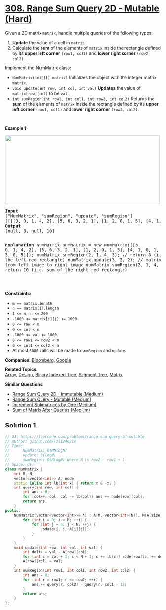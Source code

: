 # [308. Range Sum Query 2D - Mutable (Hard)](https://leetcode.com/problems/range-sum-query-2d-mutable)

<p>Given a 2D matrix <code>matrix</code>, handle multiple queries of the following types:</p>
<ol>
	<li><strong>Update</strong> the value of a cell in <code>matrix</code>.</li>
	<li>Calculate the <strong>sum</strong> of the elements of <code>matrix</code> inside the rectangle defined by its <strong>upper left corner</strong> <code>(row1, col1)</code> and <strong>lower right corner</strong> <code>(row2, col2)</code>.</li>
</ol>
<p>Implement the NumMatrix class:</p>
<ul>
	<li><code>NumMatrix(int[][] matrix)</code> Initializes the object with the integer matrix <code>matrix</code>.</li>
	<li><code>void update(int row, int col, int val)</code> <strong>Updates</strong> the value of <code>matrix[row][col]</code> to be <code>val</code>.</li>
	<li><code>int sumRegion(int row1, int col1, int row2, int col2)</code> Returns the <strong>sum</strong> of the elements of <code>matrix</code> inside the rectangle defined by its <strong>upper left corner</strong> <code>(row1, col1)</code> and <strong>lower right corner</strong> <code>(row2, col2)</code>.</li>
</ul>
<p>&nbsp;</p>
<p><strong class="example">Example 1:</strong></p>
<img alt="" src="https://assets.leetcode.com/uploads/2021/03/14/summut-grid.jpg" style="width: 500px; height: 222px;">
<pre><strong>Input</strong>
["NumMatrix", "sumRegion", "update", "sumRegion"]
[[[[3, 0, 1, 4, 2], [5, 6, 3, 2, 1], [1, 2, 0, 1, 5], [4, 1, 0, 1, 7], [1, 0, 3, 0, 5]]], [2, 1, 4, 3], [3, 2, 2], [2, 1, 4, 3]]
<strong>Output</strong>
[null, 8, null, 10]

<strong>Explanation</strong>
NumMatrix numMatrix = new NumMatrix([[3, 0, 1, 4, 2], [5, 6, 3, 2, 1], [1, 2, 0, 1, 5], [4, 1, 0, 1, 7], [1, 0, 3, 0, 5]]);
numMatrix.sumRegion(2, 1, 4, 3); // return 8 (i.e. sum of the left red rectangle)
numMatrix.update(3, 2, 2);       // matrix changes from left image to right image
numMatrix.sumRegion(2, 1, 4, 3); // return 10 (i.e. sum of the right red rectangle)
</pre>
<p>&nbsp;</p>
<p><strong>Constraints:</strong></p>
<ul>
	<li><code>m == matrix.length</code></li>
	<li><code>n == matrix[i].length</code></li>
	<li><code>1 &lt;= m, n &lt;= 200</code></li>
	<li><code>-1000 &lt;= matrix[i][j] &lt;= 1000</code></li>
	<li><code>0 &lt;= row &lt; m</code></li>
	<li><code>0 &lt;= col &lt; n</code></li>
	<li><code>-1000 &lt;= val &lt;= 1000</code></li>
	<li><code>0 &lt;= row1 &lt;= row2 &lt; m</code></li>
	<li><code>0 &lt;= col1 &lt;= col2 &lt; n</code></li>
	<li>At most <code>5000</code> calls will be made to <code>sumRegion</code> and <code>update</code>.</li>
</ul>

**Companies**:
[Bloomberg](https://leetcode.com/company/bloomberg), [Google](https://leetcode.com/company/google)

**Related Topics**:  
[Array](https://leetcode.com/tag/array/), [Design](https://leetcode.com/tag/design/), [Binary Indexed Tree](https://leetcode.com/tag/binary-indexed-tree/), [Segment Tree](https://leetcode.com/tag/segment-tree/), [Matrix](https://leetcode.com/tag/matrix/)

**Similar Questions**:
* [Range Sum Query 2D - Immutable (Medium)](https://leetcode.com/problems/range-sum-query-2d-immutable/)
* [Range Sum Query - Mutable (Medium)](https://leetcode.com/problems/range-sum-query-mutable/)
* [Increment Submatrices by One (Medium)](https://leetcode.com/problems/increment-submatrices-by-one/)
* [Sum of Matrix After Queries (Medium)](https://leetcode.com/problems/sum-of-matrix-after-queries/)

## Solution 1.

```cpp
// OJ: https://leetcode.com/problems/range-sum-query-2d-mutable
// Author: github.com/lzl124631x
// Time:
//      NumMatrix: O(MNlogN)
//      update: O(logN)
//      sumRegion: O(RlogN) where R is row2 - row1 + 1
// Space: O()
class NumMatrix {
    int M, N;
    vector<vector<int>> A, node;
    static inline int lb(int x) { return x & -x; }
    int query(int row, int col) {
        int ans = 0;
        for (col++; col; col -= lb(col)) ans += node[row][col];
        return ans;
    }
public:
    NumMatrix(vector<vector<int>>& A) : A(M, vector<int>(N)), M(A.size()), N(A[0].size()), node(M, vector<int>(N + 1)){
        for (int i = 0; i < M; ++i) {
            for (int j = 0; j < N; ++j) {
                update(i, j, A[i][j]);
            }
        }
    }
    void update(int row, int col, int val) {
        int delta = val - A[row][col];
        for (int c = col + 1; c < N + 1; c += lb(c)) node[row][c] += delta;
        A[row][col] = val;
    }
    int sumRegion(int row1, int col1, int row2, int col2) {
        int ans = 0;
        for (int r = row1; r <= row2; ++r) {
            ans += query(r, col2) - query(r, col1 - 1);
        }
        return ans;
    }
};
```